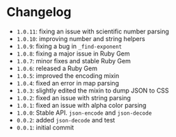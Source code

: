 # Changelog

* `1.0.11`: fixing an issue with scientific number parsing
* `1.0.10`: improving number and string helpers
* `1.0.9`: fixing a bug in `_find-exponent`
* `1.0.8`: fixing a major issue in Ruby Gem
* `1.0.7`: minor fixes and stable Ruby Gem
* `1.0.6`: released a Ruby Gem
* `1.0.5`: improved the encoding mixin
* `1.0.4`: fixed an error in map parsing
* `1.0.3`: slightly edited the mixin to dump JSON to CSS
* `1.0.2`: fixed an issue with string parsing
* `1.0.1`: fixed an issue with alpha color parsing
* `1.0.0`: Stable API. `json-encode` and `json-decode`
* `0.0.2`: added `json-decode` and test
* `0.0.1`: initial commit

